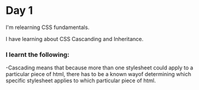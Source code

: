 # Day 1
I'm relearning CSS fundamentals. 

I have learning about CSS Cascanding and Inheritance. 

### I learnt the following:
-Cascading means that because more than one stylesheet could apply to a particular piece of html, there has to be a known wayof determining which specific stylesheet applies to which particular piece of html.

